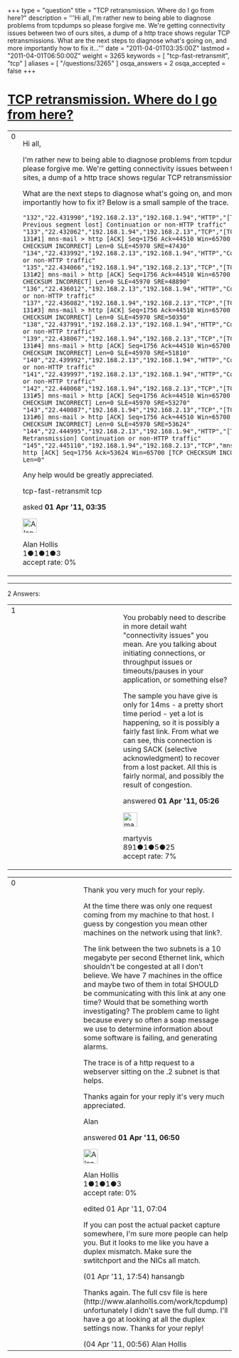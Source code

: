 +++
type = "question"
title = "TCP retransmission. Where do I go from here?"
description = '''Hi all, I&#x27;m rather new to being able to diagnose problems from tcpdumps so please forgive me. We&#x27;re getting connectivity issues between two of ours sites, a dump of a http trace shows regular TCP retransmissions. What are the next steps to diagnose what&#x27;s going on, and more importantly how to fix it...'''
date = "2011-04-01T03:35:00Z"
lastmod = "2011-04-01T06:50:00Z"
weight = 3265
keywords = [ "tcp-fast-retransmit", "tcp" ]
aliases = [ "/questions/3265" ]
osqa_answers = 2
osqa_accepted = false
+++

<div class="headNormal">

# [TCP retransmission. Where do I go from here?](/questions/3265/tcp-retransmission-where-do-i-go-from-here)

</div>

<div id="main-body">

<div id="askform">

<table id="question-table" style="width:100%;"><colgroup><col style="width: 50%" /><col style="width: 50%" /></colgroup><tbody><tr class="odd"><td style="width: 30px; vertical-align: top"><div class="vote-buttons"><div id="post-3265-score" class="post-score" title="current number of votes">0</div><div id="favorite-count" class="favorite-count"></div></div></td><td><div id="item-right"><div class="question-body"><p>Hi all,</p><p>I'm rather new to being able to diagnose problems from tcpdumps so please forgive me. We're getting connectivity issues between two of ours sites, a dump of a http trace shows regular TCP retransmissions.</p><p>What are the next steps to diagnose what's going on, and more importantly how to fix it? Below is a small sample of the trace.</p><pre><code>&quot;132&quot;,&quot;22.431990&quot;,&quot;192.168.2.13&quot;,&quot;192.168.1.94&quot;,&quot;HTTP&quot;,&quot;[TCP Previous segment lost] Continuation or non-HTTP traffic&quot;
&quot;133&quot;,&quot;22.432062&quot;,&quot;192.168.1.94&quot;,&quot;192.168.2.13&quot;,&quot;TCP&quot;,&quot;[TCP Dup ACK 131#1] mns-mail &gt; http [ACK] Seq=1756 Ack=44510 Win=65700 [TCP CHECKSUM INCORRECT] Len=0 SLE=45970 SRE=47430&quot;
&quot;134&quot;,&quot;22.433992&quot;,&quot;192.168.2.13&quot;,&quot;192.168.1.94&quot;,&quot;HTTP&quot;,&quot;Continuation or non-HTTP traffic&quot;
&quot;135&quot;,&quot;22.434066&quot;,&quot;192.168.1.94&quot;,&quot;192.168.2.13&quot;,&quot;TCP&quot;,&quot;[TCP Dup ACK 131#2] mns-mail &gt; http [ACK] Seq=1756 Ack=44510 Win=65700 [TCP CHECKSUM INCORRECT] Len=0 SLE=45970 SRE=48890&quot;
&quot;136&quot;,&quot;22.436012&quot;,&quot;192.168.2.13&quot;,&quot;192.168.1.94&quot;,&quot;HTTP&quot;,&quot;Continuation or non-HTTP traffic&quot;
&quot;137&quot;,&quot;22.436082&quot;,&quot;192.168.1.94&quot;,&quot;192.168.2.13&quot;,&quot;TCP&quot;,&quot;[TCP Dup ACK 131#3] mns-mail &gt; http [ACK] Seq=1756 Ack=44510 Win=65700 [TCP CHECKSUM INCORRECT] Len=0 SLE=45970 SRE=50350&quot;
&quot;138&quot;,&quot;22.437991&quot;,&quot;192.168.2.13&quot;,&quot;192.168.1.94&quot;,&quot;HTTP&quot;,&quot;Continuation or non-HTTP traffic&quot;
&quot;139&quot;,&quot;22.438067&quot;,&quot;192.168.1.94&quot;,&quot;192.168.2.13&quot;,&quot;TCP&quot;,&quot;[TCP Dup ACK 131#4] mns-mail &gt; http [ACK] Seq=1756 Ack=44510 Win=65700 [TCP CHECKSUM INCORRECT] Len=0 SLE=45970 SRE=51810&quot;
&quot;140&quot;,&quot;22.439992&quot;,&quot;192.168.2.13&quot;,&quot;192.168.1.94&quot;,&quot;HTTP&quot;,&quot;Continuation or non-HTTP traffic&quot;
&quot;141&quot;,&quot;22.439997&quot;,&quot;192.168.2.13&quot;,&quot;192.168.1.94&quot;,&quot;HTTP&quot;,&quot;Continuation or non-HTTP traffic&quot;
&quot;142&quot;,&quot;22.440068&quot;,&quot;192.168.1.94&quot;,&quot;192.168.2.13&quot;,&quot;TCP&quot;,&quot;[TCP Dup ACK 131#5] mns-mail &gt; http [ACK] Seq=1756 Ack=44510 Win=65700 [TCP CHECKSUM INCORRECT] Len=0 SLE=45970 SRE=53270&quot;
&quot;143&quot;,&quot;22.440087&quot;,&quot;192.168.1.94&quot;,&quot;192.168.2.13&quot;,&quot;TCP&quot;,&quot;[TCP Dup ACK 131#6] mns-mail &gt; http [ACK] Seq=1756 Ack=44510 Win=65700 [TCP CHECKSUM INCORRECT] Len=0 SLE=45970 SRE=53624&quot;
&quot;144&quot;,&quot;22.444995&quot;,&quot;192.168.2.13&quot;,&quot;192.168.1.94&quot;,&quot;HTTP&quot;,&quot;[TCP Fast Retransmission] Continuation or non-HTTP traffic&quot;
&quot;145&quot;,&quot;22.445110&quot;,&quot;192.168.1.94&quot;,&quot;192.168.2.13&quot;,&quot;TCP&quot;,&quot;mns-mail &gt; http [ACK] Seq=1756 Ack=53624 Win=65700 [TCP CHECKSUM INCORRECT] Len=0&quot;</code></pre><p>Any help would be greatly appreciated.</p></div><div id="question-tags" class="tags-container tags">tcp-fast-retransmit tcp</div><div id="question-controls" class="post-controls"></div><div class="post-update-info-container"><div class="post-update-info post-update-info-user"><p>asked <strong>01 Apr '11, 03:35</strong></p><img src="https://secure.gravatar.com/avatar/4aad49e9bf7cd79a721ae0997f351dd0?s=32&amp;d=identicon&amp;r=g" class="gravatar" width="32" height="32" alt="Alan%20Hollis&#39;s gravatar image" /><p>Alan Hollis<br />
<span class="score" title="1 reputation points">1</span><span title="1 badges"><span class="badge1">●</span><span class="badgecount">1</span></span><span title="1 badges"><span class="silver">●</span><span class="badgecount">1</span></span><span title="3 badges"><span class="bronze">●</span><span class="badgecount">3</span></span><br />
<span class="accept_rate" title="Rate of the user&#39;s accepted answers">accept rate:</span> <span title="Alan Hollis has no accepted answers">0%</span></p></div></div><div id="comments-container-3265" class="comments-container"></div><div id="comment-tools-3265" class="comment-tools"></div><div class="clear"></div><div id="comment-3265-form-container" class="comment-form-container"></div><div class="clear"></div></div></td></tr></tbody></table>

------------------------------------------------------------------------

<div class="tabBar">

<span id="sort-top"></span>

<div class="headQuestions">

2 Answers:

</div>

</div>

<span id="3268"></span>

<div id="answer-container-3268" class="answer">

<table style="width:100%;"><colgroup><col style="width: 50%" /><col style="width: 50%" /></colgroup><tbody><tr class="odd"><td style="width: 30px; vertical-align: top"><div class="vote-buttons"><div id="post-3268-score" class="post-score" title="current number of votes">1</div></div></td><td><div class="item-right"><div class="answer-body"><p>You probably need to describe in more detail waht "connectivity issues" you mean. Are you talking about initiating connections, or throughput issues or timeouts/pauses in your application, or something else?</p><p>The sample you have give is only for 14ms - a pretty short time period - yet a lot is happening, so it is possibly a fairly fast link. From what we can see, this connection is using SACK (selective acknowledgment) to recover from a lost packet. All this is fairly normal, and possibly the result of congestion.</p></div><div class="answer-controls post-controls"></div><div class="post-update-info-container"><div class="post-update-info post-update-info-user"><p>answered <strong>01 Apr '11, 05:26</strong></p><img src="https://secure.gravatar.com/avatar/57fbbe2a1e14ccc2a681a28886e5a484?s=32&amp;d=identicon&amp;r=g" class="gravatar" width="32" height="32" alt="martyvis&#39;s gravatar image" /><p>martyvis<br />
<span class="score" title="891 reputation points">891</span><span title="1 badges"><span class="badge1">●</span><span class="badgecount">1</span></span><span title="5 badges"><span class="silver">●</span><span class="badgecount">5</span></span><span title="25 badges"><span class="bronze">●</span><span class="badgecount">25</span></span><br />
<span class="accept_rate" title="Rate of the user&#39;s accepted answers">accept rate:</span> <span title="martyvis has 5 accepted answers">7%</span></p></div></div><div id="comments-container-3268" class="comments-container"></div><div id="comment-tools-3268" class="comment-tools"></div><div class="clear"></div><div id="comment-3268-form-container" class="comment-form-container"></div><div class="clear"></div></div></td></tr></tbody></table>

</div>

<span id="3269"></span>

<div id="answer-container-3269" class="answer answered-by-owner">

<table style="width:100%;"><colgroup><col style="width: 50%" /><col style="width: 50%" /></colgroup><tbody><tr class="odd"><td style="width: 30px; vertical-align: top"><div class="vote-buttons"><div id="post-3269-score" class="post-score" title="current number of votes">0</div></div></td><td><div class="item-right"><div class="answer-body"><p>Thank you very much for your reply.</p><p>At the time there was only one request coming from my machine to that host. I guess by congestion you mean other machines on the network using that link?.</p><p>The link between the two subnets is a 10 megabyte per second Ethernet link, which shouldn't be congested at all I don't believe. We have 7 machines in the office and maybe two of them in total SHOULD be communicating with this link at any one time? Would that be something worth investigating? The problem came to light because every so often a soap message we use to determine information about some software is failing, and generating alarms.</p><p>The trace is of a http request to a webserver sitting on the .2 subnet is that helps.</p><p>Thanks again for your reply it's very much appreciated.</p><p>Alan</p></div><div class="answer-controls post-controls"></div><div class="post-update-info-container"><div class="post-update-info post-update-info-user"><p>answered <strong>01 Apr '11, 06:50</strong></p><img src="https://secure.gravatar.com/avatar/4aad49e9bf7cd79a721ae0997f351dd0?s=32&amp;d=identicon&amp;r=g" class="gravatar" width="32" height="32" alt="Alan%20Hollis&#39;s gravatar image" /><p>Alan Hollis<br />
<span class="score" title="1 reputation points">1</span><span title="1 badges"><span class="badge1">●</span><span class="badgecount">1</span></span><span title="1 badges"><span class="silver">●</span><span class="badgecount">1</span></span><span title="3 badges"><span class="bronze">●</span><span class="badgecount">3</span></span><br />
<span class="accept_rate" title="Rate of the user&#39;s accepted answers">accept rate:</span> <span title="Alan Hollis has no accepted answers">0%</span></p></div><div class="post-update-info post-update-info-edited"><p>edited 01 Apr '11, 07:04</p></div></div><div id="comments-container-3269" class="comments-container"><span id="3280"></span><div id="comment-3280" class="comment"><div id="post-3280-score" class="comment-score"></div><div class="comment-text"><p>If you can post the actual packet capture somewhere, I'm sure more people can help you. But it looks to me like you have a duplex mismatch. Make sure the swtitchport and the NICs all match.</p></div><div id="comment-3280-info" class="comment-info"><span class="comment-age">(01 Apr '11, 17:54)</span> hansangb</div></div><span id="3319"></span><div id="comment-3319" class="comment"><div id="post-3319-score" class="comment-score"></div><div class="comment-text"><p>Thanks again. The full csv file is here (http://www.alanhollis.com/work/tcpdump) unfortunately I didn't save the full dump. I'll have a go at looking at all the duplex settings now. Thanks for your reply!</p></div><div id="comment-3319-info" class="comment-info"><span class="comment-age">(04 Apr '11, 00:56)</span> Alan Hollis</div></div></div><div id="comment-tools-3269" class="comment-tools"></div><div class="clear"></div><div id="comment-3269-form-container" class="comment-form-container"></div><div class="clear"></div></div></td></tr></tbody></table>

</div>

<div class="paginator-container-left">

</div>

</div>

</div>

